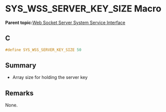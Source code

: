 # SYS\_WSS\_SERVER\_KEY\_SIZE Macro

**Parent topic:**[Web Socket Server System Service Interface](GUID-9DCBB817-ECC8-46C6-954B-F6B0D8F5C0BC.md)

## C

```c
#define SYS_WSS_SERVER_KEY_SIZE 50

```

## Summary

-   Array size for holding the server key


## Remarks

None.

